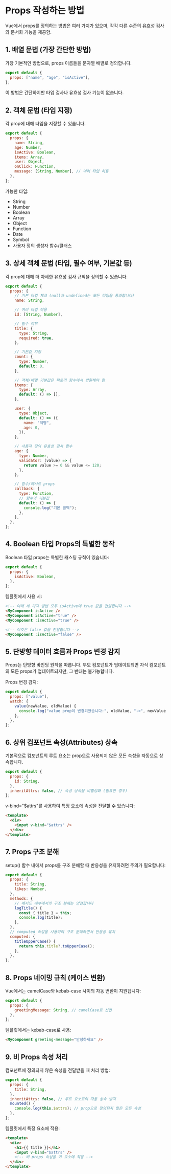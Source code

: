 # Props 작성하는 방법

Vue에서 props를 정의하는 방법은 여러 가지가 있으며, 각각 다른 수준의 유효성 검사와 문서화 기능을 제공함.

## 1. 배열 문법 (가장 간단한 방법)

가장 기본적인 방법으로, props 이름들을 문자열 배열로 정의합니다.

```javascript
export default {
  props: ["name", "age", "isActive"],
};
```

이 방법은 간단하지만 타입 검사나 유효성 검사 기능이 없습니다.

## 2. 객체 문법 (타입 지정)

각 prop에 대해 타입을 지정할 수 있습니다.

```javascript
export default {
  props: {
    name: String,
    age: Number,
    isActive: Boolean,
    items: Array,
    user: Object,
    onClick: Function,
    message: [String, Number], // 여러 타입 허용
  },
};
```

가능한 타입:

- String
- Number
- Boolean
- Array
- Object
- Function
- Date
- Symbol
- 사용자 정의 생성자 함수/클래스

## 3. 상세 객체 문법 (타입, 필수 여부, 기본값 등)

각 prop에 대해 더 자세한 유효성 검사 규칙을 정의할 수 있습니다.

```javascript
export default {
  props: {
    // 기본 타입 체크 (null과 undefined는 모든 타입을 통과합니다)
    name: String,

    // 여러 타입 허용
    id: [String, Number],

    // 필수 여부
    title: {
      type: String,
      required: true,
    },

    // 기본값 지정
    count: {
      type: Number,
      default: 0,
    },

    // 객체/배열 기본값은 팩토리 함수에서 반환해야 함
    items: {
      type: Array,
      default: () => [],
    },

    user: {
      type: Object,
      default: () => ({
        name: "익명",
        age: 0,
      }),
    },

    // 사용자 정의 유효성 검사 함수
    age: {
      type: Number,
      validator: (value) => {
        return value >= 0 && value <= 120;
      },
    },

    // 함수/메서드 props
    callback: {
      type: Function,
      // 함수의 기본값
      default: () => {
        console.log("기본 콜백");
      },
    },
  },
};
```

## 4. Boolean 타입 Props의 특별한 동작

Boolean 타입 props는 특별한 캐스팅 규칙이 있습니다:

```javascript
export default {
  props: {
    isActive: Boolean,
  },
};
```

템플릿에서 사용 시:

```html
<!-- 아래 세 가지 방법 모두 isActive에 true 값을 전달합니다 -->
<MyComponent isActive />
<MyComponent isActive="true" />
<MyComponent :isActive="true" />

<!-- 이것은 false 값을 전달합니다 -->
<MyComponent :isActive="false" />
```

## 5. 단방향 데이터 흐름과 Props 변경 감지

Props는 단방향 바인딩 원칙을 따릅니다. 부모 컴포넌트가 업데이트되면 자식 컴포넌트의 모든 props가 업데이트되지만, 그 반대는 불가능합니다.

Props 변경 감지:

```javascript
export default {
  props: ["value"],
  watch: {
    value(newValue, oldValue) {
      console.log("value prop이 변경되었습니다:", oldValue, "->", newValue);
    },
  },
};
```

## 6. 상위 컴포넌트 속성(Attributes) 상속

기본적으로 컴포넌트의 루트 요소는 prop으로 사용되지 않은 모든 속성을 자동으로 상속합니다.

```javascript
export default {
  props: {
    id: String,
  },
  inheritAttrs: false, // 속성 상속을 비활성화 (필요한 경우)
};
```

v-bind="$attrs"를 사용하여 특정 요소에 속성을 전달할 수 있습니다:

```html
<template>
  <div>
    <input v-bind="$attrs" />
  </div>
</template>
```

## 7. Props 구조 분해

setup() 함수 내에서 props를 구조 분해할 때 반응성을 유지하려면 주의가 필요합니다:

```javascript
export default {
  props: {
    title: String,
    likes: Number,
  },
  methods: {
    // 메서드 내부에서의 구조 분해는 안전합니다
    logTitle() {
      const { title } = this;
      console.log(title);
    },
  },
  // computed 속성을 사용하여 구조 분해하면서 반응성 유지
  computed: {
    titleUpperCase() {
      return this.title?.toUpperCase();
    },
  },
};
```

## 8. Props 네이밍 규칙 (케이스 변환)

Vue에서는 camelCase와 kebab-case 사이의 자동 변환이 지원됩니다:

```javascript
export default {
  props: {
    greetingMessage: String, // camelCase로 선언
  },
};
```

템플릿에서는 kebab-case로 사용:

```html
<MyComponent greeting-message="안녕하세요" />
```

## 9. 비 Props 속성 처리

컴포넌트에 정의되지 않은 속성을 전달받을 때 처리 방법:

```javascript
export default {
  props: {
    title: String,
  },
  inheritAttrs: false, // 루트 요소로의 자동 상속 방지
  mounted() {
    console.log(this.$attrs); // prop으로 정의되지 않은 모든 속성
  },
};
```

템플릿에서 특정 요소에 적용:

```html
<template>
  <div>
    <h1>{{ title }}</h1>
    <input v-bind="$attrs" />
    <!-- 비 props 속성을 이 요소에 적용 -->
  </div>
</template>
```
